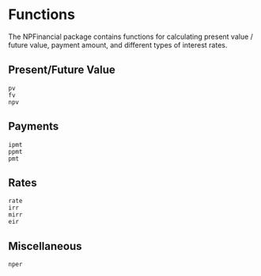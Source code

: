 # Functions

The NPFinancial package contains functions for calculating present value / future value, payment amount, and different types of interest rates.

## Present/Future Value
```@docs
pv
fv
npv
```

## Payments

```@docs
ipmt
ppmt
pmt
```

## Rates

```@docs
rate
irr
mirr
eir
```

## Miscellaneous

```@docs
nper
```
